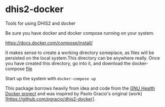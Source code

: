 # dhis2-docker
Tools for using DHIS2 and docker

Be sure you have docker and docker compose running on your system. 

https://docs.docker.com/compose/install/

It makes sense to create a working directory someplace, as files will be persisted on the local system.This directory
can be anywhere really. Once you have created this directory, go into it, and download the docker-compose  [file](https://raw.githubusercontent.com/jason-p-pickering/dhis2-docker/master/docker-compose.yml)

Start up the system with `docker-compose up`

This package borrows heavily from idea and code from the [GNU Health Docker project](https://github.com/mbehrle/docker-gnuhealth-demo) and was inspired
by Paolo Gracio's original (work)[https://github.com/pgracio/dhis2-docker]. 
